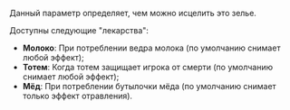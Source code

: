 Данный параметр определяет, чем можно исцелить это зелье.

Доступны следующие "лекарства":

- **Молоко**: При потреблении ведра молока (по умолчанию снимает любой эффект);
- **Тотем**: Когда тотем защищает игрока от смерти (по умолчанию снимает любой эффект);
- **Мёд**: При потреблении бутылочки мёда (по умолчанию снимает только эффект отравления).
